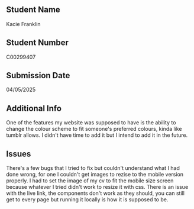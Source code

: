 ## Student Name
Kacie Franklin
## Student Number
C00299407
## Submission Date
04/05/2025
## Additional Info
One of the features my website was supposed to have is the ability to change the colour scheme to fit someone's preferred colours, kinda like tumblr allows.
I didn't have time to add it but I intend to add it in the future.
## Issues
There's a few bugs that I tried to fix but couldn't understand what I had done wrong, for one I couldn't get images to rezise to the mobile version properly. 
I had to set the image of my cv to fit the mobile size screen because whatever I tried didn't work to resize it with css.
There is an issue with the live link, the components don't work as they should, you can still get to every page but running it locally is how it is supposed to be.
